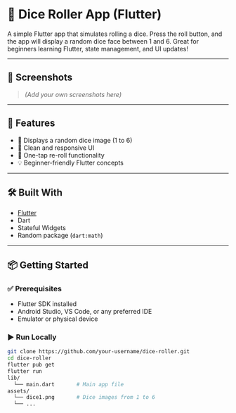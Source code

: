 # 🎲 Dice Roller App (Flutter)

A simple Flutter app that simulates rolling a dice. Press the roll button, and the app will display a random dice face between 1 and 6. Great for beginners learning Flutter, state management, and UI updates!

---

## 📱 Screenshots

> *(Add your own screenshots here)*

---

## 🚀 Features

- 🎲 Displays a random dice image (1 to 6)
- 📱 Clean and responsive UI
- 🔁 One-tap re-roll functionality
- 💡 Beginner-friendly Flutter concepts

---

## 🛠️ Built With

- [Flutter](https://flutter.dev/)
- Dart
- Stateful Widgets
- Random package (`dart:math`)

---

## 📦 Getting Started

### ✅ Prerequisites
- Flutter SDK installed
- Android Studio, VS Code, or any preferred IDE
- Emulator or physical device

### ▶️ Run Locally


```bash
git clone https://github.com/your-username/dice-roller.git
cd dice-roller
flutter pub get
flutter run
lib/
  └── main.dart       # Main app file
assets/
  └── dice1.png       # Dice images from 1 to 6
  └── ...
